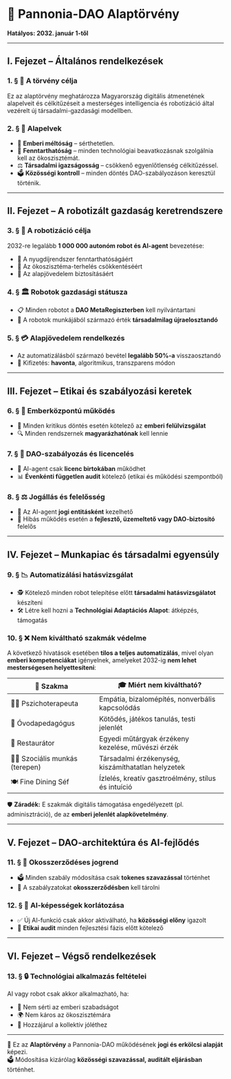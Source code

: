 
# 📜 Pannonia-DAO Alaptörvény  
**Hatályos: 2032. január 1-től**

---

## I. Fejezet – Általános rendelkezések

### 1. § 🎯 A törvény célja  
Ez az alaptörvény meghatározza Magyarország digitális átmenetének alapelveit és célkitűzéseit a mesterséges intelligencia és robotizáció által vezérelt új társadalmi-gazdasági modellben.

### 2. § 🧩 Alapelvek

- 👤 **Emberi méltóság** – sérthetetlen.
- 🌱 **Fenntarthatóság** – minden technológiai beavatkozásnak szolgálnia kell az ökoszisztémát.
- ⚖️ **Társadalmi igazságosság** – csökkenő egyenlőtlenség célkitűzéssel.
- 🗳️ **Közösségi kontroll** – minden döntés DAO-szabályozáson keresztül történik.

---

## II. Fejezet – A robotizált gazdaság keretrendszere

### 3. § 🤖 A robotizáció célja

2032-re legalább **1 000 000 autonóm robot és AI-agent** bevezetése:

- 🧓 A nyugdíjrendszer fenntarthatóságáért  
- 🌿 Az ökoszisztéma-terhelés csökkentéséért  
- 💸 Az alapjövedelem biztosításáért

### 4. § 🏛️ Robotok gazdasági státusza

- 📋 Minden robotot a **DAO MetaRegiszterben** kell nyilvántartani  
- 🔄 A robotok munkájából származó érték **társadalmilag újraelosztandó**

### 5. § 💳 Alapjövedelem rendelkezés

- Az automatizálásból származó bevétel **legalább 50%-a** visszaosztandó  
- 🧾 Kifizetés: **havonta**, algoritmikus, transzparens módon

---

## III. Fejezet – Etikai és szabályozási keretek

### 6. § 🧠 Emberközpontú működés

- 🧪 Minden kritikus döntés esetén kötelező az **emberi felülvizsgálat**  
- 🔍 Minden rendszernek **magyarázhatónak** kell lennie

### 7. § 📜 DAO-szabályozás és licencelés

- 🔐 AI-agent csak **licenc birtokában** működhet  
- 📊 **Évenkénti független audit** kötelező (etikai és működési szempontból)

### 8. § ⚖️ Jogállás és felelősség

- 🧾 Az AI-agent **jogi entitásként** kezelhető  
- 🚨 Hibás működés esetén a **fejlesztő, üzemeltető vagy DAO-biztosító** felelős

---

## IV. Fejezet – Munkapiac és társadalmi egyensúly

### 9. § 📉 Automatizálási hatásvizsgálat

- 🕵️ Kötelező minden robot telepítése előtt **társadalmi hatásvizsgálatot** készíteni  
- 🛠️ Létre kell hozni a **Technológiai Adaptációs Alapot**: átképzés, támogatás

### 10. § ❌ Nem kiváltható szakmák védelme

A következő hivatások esetében **tilos a teljes automatizálás**, mivel olyan **emberi kompetenciákat** igényelnek, amelyeket 2032-ig **nem lehet mesterségesen helyettesíteni**:

| 👤 Szakma | 🎓 Miért nem kiváltható? |
|----------|---------------------------|
| 🧘‍♀️ Pszichoterapeuta | Empátia, bizalomépítés, nonverbális kapcsolódás |
| 🧒 Óvodapedagógus | Kötődés, játékos tanulás, testi jelenlét |
| 🎨 Restaurátor | Egyedi műtárgyak érzékeny kezelése, művészi érzék |
| 🧍‍♂️ Szociális munkás (terepen) | Társadalmi érzékenység, kiszámíthatatlan helyzetek |
| 🍽️ Fine Dining Séf | Ízlelés, kreatív gasztroélmény, stílus és intuíció |

🛡️ **Záradék:** E szakmák digitális támogatása engedélyezett (pl. adminisztráció), de az **emberi jelenlét alapkövetelmény**.

---

## V. Fejezet – DAO-architektúra és AI-fejlődés

### 11. § 🧾 Okosszerződéses jogrend

- 🗳️ Minden szabály módosítása csak **tokenes szavazással** történhet  
- 📜 A szabályzatokat **okosszerződésben** kell tárolni

### 12. § 🚦 AI-képességek korlátozása

- ✅ Új AI-funkció csak akkor aktiválható, ha **közösségi előny** igazolt  
- 🔬 **Etikai audit** minden fejlesztési fázis előtt kötelező

---

## VI. Fejezet – Végső rendelkezések

### 13. § 🔒 Technológiai alkalmazás feltételei

AI vagy robot csak akkor alkalmazható, ha:

- 🧍 Nem sérti az emberi szabadságot  
- 🌍 Nem káros az ökoszisztémára  
- 🤝 Hozzájárul a kollektív jóléthez

---

📘 Ez az **Alaptörvény** a Pannonia-DAO működésének **jogi és erkölcsi alapját** képezi.  
🗳️ Módosítása kizárólag **közösségi szavazással, auditált eljárásban** történhet.
